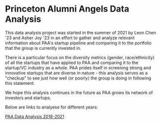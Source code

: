 # Princeton Alumni Angels Data Analysis


This data analysis project was started in the summer of 2021 by Leon Chen '23 and Asher Joy '23 in an effort to gather and analyze relevant information about PAA's startup pipeline and comparing it to the portfolio that the group is currently invested in.

There is a particular focus on the diversity metrics (gender, race/ethnicity) of all the startups that have applied to PAA and comparing it to the startup/VC industry as a whole. PAA prides itself in screening strong and innovative startups that are diverse in nature - this analysis serves as a "checkup" to see just how well (or poorly) the group is doing in following this statement.

We hope this analysis continues in the future as PAA grows its network of investors and startups.

Below are links to analyese for different years:

<a href="./2018-2021/2018-2021.html" title="PAA Data Analysis 2018-2021">PAA Data Analysis 2018-2021</a>
